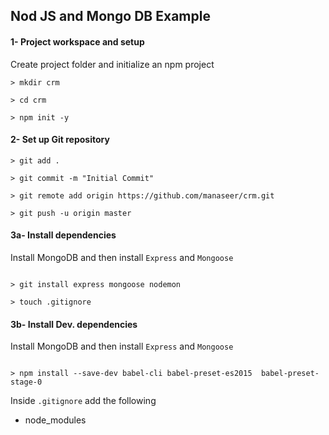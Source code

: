 ## Nod JS and Mongo DB Example

#### 1- Project workspace and setup
Create project folder and initialize an npm project
```
> mkdir crm

> cd crm

> npm init -y

```

#### 2- Set up Git repository

```
> git add .

> git commit -m "Initial Commit"

> git remote add origin https://github.com/manaseer/crm.git

> git push -u origin master

```

#### 3a- Install dependencies
Install MongoDB and then install `Express` and `Mongoose`

```

> git install express mongoose nodemon

> touch .gitignore

```
#### 3b- Install Dev. dependencies
Install MongoDB and then install `Express` and `Mongoose`

```

> npm install --save-dev babel-cli babel-preset-es2015  babel-preset-stage-0

```


Inside `.gitignore` add the following
- node_modules